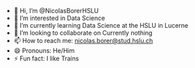 - 👋 Hi, I’m @NicolasBorerHSLU
- 👀 I’m interested in Data Science 
- 🌱 I’m currently learning Data Science at the HSLU in Lucerne 
- 💞️ I’m looking to collaborate on Currently nothing
- 📫 How to reach me: nicolas.borer@stud.hslu.ch
- 😄 Pronouns: He/Him
- ⚡ Fun fact: I like Trains

<!---
NicolasBorerHSLU/NicolasBorerHSLU is a ✨ special ✨ repository because its `README.md` (this file) appears on your GitHub profile.
You can click the Preview link to take a look at your changes.
--->
